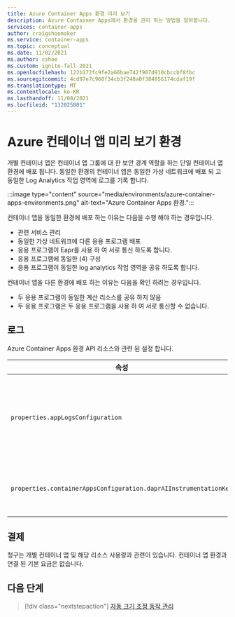 ```yaml
---
title: Azure Container Apps 환경 미리 보기
description: Azure Container Apps에서 환경을 관리 하는 방법을 알아봅니다.
services: container-apps
author: craigshoemaker
ms.service: container-apps
ms.topic: conceptual
ms.date: 11/02/2021
ms.author: cshoe
ms.custom: ignite-fall-2021
ms.openlocfilehash: 122b172fc9fe2a66bae742f907d910cbccbf8fbc
ms.sourcegitcommit: 4cd97e7c960f34cb3f248a0f384956174cdaf19f
ms.translationtype: MT
ms.contentlocale: ko-KR
ms.lasthandoff: 11/08/2021
ms.locfileid: "132025801"
---
```

# <a name="azure-container-apps-preview-environments"></a>Azure 컨테이너 앱 미리 보기 환경

개별 컨테이너 앱은 컨테이너 앱 그룹에 대 한 보안 경계 역할을 하는 단일 컨테이너 앱 환경에 배포 됩니다. 동일한 환경의 컨테이너 앱은 동일한 가상 네트워크에 배포 되 고 동일한 Log Analytics 작업 영역에 로그를 기록 합니다.

:::image type="content" source="media/environments/azure-container-apps-environments.png" alt-text="Azure Container Apps 환경.":::

컨테이너 앱을 동일한 환경에 배포 하는 이유는 다음을 수행 해야 하는 경우입니다.

- 관련 서비스 관리
- 동일한 가상 네트워크에 다른 응용 프로그램 배포
- 응용 프로그램이 Eapr를 사용 하 여 서로 통신 하도록 합니다.
- 응용 프로그램에 동일한 (4) 구성
- 응용 프로그램이 동일한 log analytics 작업 영역을 공유 하도록 합니다.

컨테이너 앱을 다른 환경에 배포 하는 이유는 다음을 확인 하려는 경우입니다.

- 두 응용 프로그램이 동일한 계산 리소스를 공유 하지 않음
- 두 응용 프로그램은 두 응용 프로그램을 사용 하 여 서로 통신할 수 없습니다.

## <a name="logs"></a>로그

Azure Container Apps 환경 API 리소스와 관련 된 설정 합니다.

| 속성 | Description |
|---|---|
| `properties.appLogsConfiguration` | 환경에 있는 모든 앱에 대 한 로그를 게시할 Log Analytics 작업 영역을 구성 하는 데 사용 됩니다. |
| `properties.containerAppsConfiguration.daprAIInstrumentationKey` | 추적을 위해 d 4에 제공 된 앱 Insights 계측 키 |

## <a name="billing"></a>결제

청구는 개별 컨테이너 앱 및 해당 리소스 사용량과 관련이 있습니다. 컨테이너 앱 환경과 연결 된 기본 요금은 없습니다.

## <a name="next-steps"></a>다음 단계

> [!div class="nextstepaction"]
> [자동 크기 조정 동작 관리](scale-app.md)